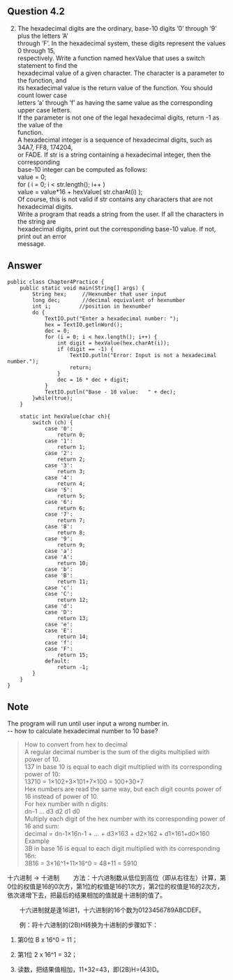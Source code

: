 ## Question 4.2

2. The hexadecimal digits are the ordinary, base-10 digits ’0’ through ’9’ plus the letters ’A’<br/>
through ’F’. In the hexadecimal system, these digits represent the values 0 through 15,<br/>
respectively. Write a function named hexValue that uses a switch statement to find the<br/>
hexadecimal value of a given character. The character is a parameter to the function, and<br/>
its hexadecimal value is the return value of the function. You should count lower case<br/>
letters ’a’ through ’f’ as having the same value as the corresponding upper case letters.<br/>
If the parameter is not one of the legal hexadecimal digits, return -1 as the value of the<br/>
function.<br/>
A hexadecimal integer is a sequence of hexadecimal digits, such as 34A7, FF8, 174204,<br/>
or FADE. If str is a string containing a hexadecimal integer, then the corresponding<br/>
base-10 integer can be computed as follows:<br/>
value = 0;<br/>
for ( i = 0; i < str.length(); i++ )<br/>
value = value*16 + hexValue( str.charAt(i) );<br/>
Of course, this is not valid if str contains any characters that are not hexadecimal digits.<br/>
Write a program that reads a string from the user. If all the characters in the string are<br/>
hexadecimal digits, print out the corresponding base-10 value. If not, print out an error<br/>
message.<br/>

## Answer
```
public class Chapter4Practice {
    public static void main(String[] args) {
        String hex;     //Hexnumber that user input
        long dec;       //decimal equivalent of hexnumber
        int i;         //position in hexnumber
        do {
            TextIO.put("Enter a hexadecimal number: ");
            hex = TextIO.getlnWord();
            dec = 0;
            for (i = 0; i < hex.length(); i++) {
                int digit = hexValue(hex.charAt(i));
                if (digit == -1) {
                    TextIO.putln("Error: Input is not a hexadecimal number.");
                    return;
                }
                dec = 16 * dec + digit;
            }
            TextIO.putln("Base - 10 value:   " + dec);
        }while(true);
    }

    static int hexValue(char ch){
        switch (ch) {
            case '0':
                return 0;
            case '1':
                return 1;
            case '2':
                return 2;
            case '3':
                return 3;
            case '4':
                return 4;
            case '5':
                return 5;
            case '6':
                return 6;
            case '7':
                return 7;
            case '8':
                return 8;
            case '9':
                return 9;
            case 'a':
            case 'A':
                return 10;
            case 'b':
            case 'B':
                return 11;
            case 'c':
            case 'C':
                return 12;
            case 'd':
            case 'D':
                return 13;
            case 'e':
            case 'E':
                return 14;
            case 'f':
            case 'F':
                return 15;
            default:
                return -1;
        }
    }
}
```

## Note
The program will run until user input a wrong number in.<br/>
-- how to calculate hexadecimal number to 10 base?<br/>
> How to convert from hex to decimal<br/>
> A regular decimal number is the sum of the digits multiplied with power of 10.<br/>
> 137 in base 10 is equal to each digit multiplied with its corresponding power of 10:<br/>
> 13710 = 1×102+3×101+7×100 = 100+30+7<br/>
> Hex numbers are read the same way, but each digit counts power of 16 instead of power of 10.<br/>
> For hex number with n digits:<br/>
> dn-1 ... d3 d2 d1 d0<br/>
> Multiply each digit of the hex number with its corresponding power of 16 and sum:<br/>
> decimal = dn-1×16n-1 + ... + d3×163 + d2×162 + d1×161+d0×160<br/>
> Example<br/>
> 3B in base 16 is equal to each digit multiplied with its corresponding 16n:<br/>
> 3B16 = 3×16^1+11×16^0 = 48+11 = 5910<br/>

十六进制 → 十进制
　　方法：十六进制数从低位到高位（即从右往左）计算，第0位的权值是16的0次方，第1位的权值是16的1次方，第2位的权值是16的2次方，依次递增下去，把最后的结果相加的值就是十进制的值了。

　　十六进制就是逢16进1，十六进制的16个数为0123456789ABCDEF。

　　例：将十六进制的(2B)H转换为十进制的步骤如下：

1. 第0位 B x 16^0 = 11；

2. 第1位 2 x 16^1 = 32；

3. 读数，把结果值相加，11+32=43，即(2B)H=(43)D。
